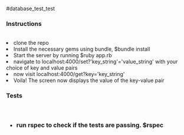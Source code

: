 #database_test_test

<h3>Instructions</h3>
<br>
<li>clone the repo
<li>Install the necessary gems using bundle, $bundle install
<li>Start the server by running $ruby app.rb
<li>navigate to localhost:4000/set?'key_string'='value_string' with your choice of key and value pairs
<li>now visit localhost:4000/get?key='key_string'
<li>Voila! The screen now displays the value of the key-value pair

<h3>Tests<h3>
<br>
<ul>
<li>run rspec to check if the tests are passing. $rspec </li>

</ul>
